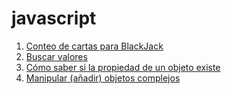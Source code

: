 # javascript

1. [Conteo de cartas para BlackJack](https://github.com/saramarin23/javascript/blob/master/counting_cards.js)
2. [Buscar valores](https://github.com/saramarin23/javascript/blob/master/lookup.js)
3. [Cómo saber si la propiedad de un objeto existe](https://github.com/saramarin23/javascript/blob/master/testing_objects_4_properties.js)
4. [Manipular (añadir) objetos complejos](https://github.com/saramarin23/javascript/blob/master/manipular_objetos_complejos.js) 
